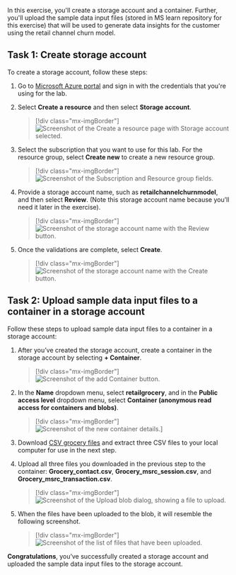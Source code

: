 In this exercise, you'll create a storage account and a container. Further, you'll upload the sample data input files (stored in MS learn repository for this exercise) that will be used to generate data insights for the customer using the retail channel churn model.

## Task 1: Create storage account
To create a storage account, follow these steps:
1.  Go to [Microsoft Azure portal](https://ms.portal.azure.com/?azure-portal=true) and sign in with the credentials that you're using for the lab.

1.  Select **Create a resource** and then select **Storage account**.

	> [!div class="mx-imgBorder"]
	> ![Screenshot of the Create a resource page with Storage account selected.](../media/storage-account.png)

1.  Select the subscription that you want to use for this lab. For the resource group, select **Create new** to create a new resource group.

	> [!div class="mx-imgBorder"]
	> ![Screenshot of the Subscription and Resource group fields.](../media/subscription-resource-group.png)

1.  Provide a storage account name, such as **retailchannelchurnmodel**, and then select **Review**. (Note this storage account name because you’ll need it later in the exercise).

	> [!div class="mx-imgBorder"]
	> ![Screenshot of the storage account name with the Review button.](../media/account-name.png)

1. Once the validations are complete, select **Create**. 

	> [!div class="mx-imgBorder"]
	> ![Screenshot of the storage account name with the Create button.](../media/account-create.png)

## Task 2: Upload sample data input files to a container in a storage account

Follow these steps to upload sample data input files to a container in a storage account:
1.  After you’ve created the storage account, create a container in the storage account by selecting **+ Container**.

	> [!div class="mx-imgBorder"]
	> ![Screenshot of the add Container button.](../media/new-container.png)

1.  In the **Name** dropdown menu, select **retailgrocery**, and in the **Public access level** dropdown menu, select **Container (anonymous read access for containers and blobs)**.

	> [!div class="mx-imgBorder"]
	> ![Screenshot of the new container details.](../media/container-details.png)]

1. Download [CSV grocery files](https://baglabspublic.azureedge.net/baglabspublic/grocery_csv_files.zip) and extract three CSV files to your local computer for use in the next step.
      
1. Upload all three files you downloaded in the previous step to the container: **Grocery_contact.csv**, **Grocery_msrc_session.csv**, and **Grocery_msrc_transaction.csv**.

	> [!div class="mx-imgBorder"]
	> ![Screenshot of the Upload blob dialog, showing a file to upload.](../media/upload.png)

1.  When the files have been uploaded to the blob, it will resemble the following screenshot.

	> [!div class="mx-imgBorder"]
	> ![Screenshot of the list of files that have been uploaded.](../media/upload-list.png)

**Congratulations**, you’ve successfully created a storage account and uploaded the sample data input files to the storage account.
